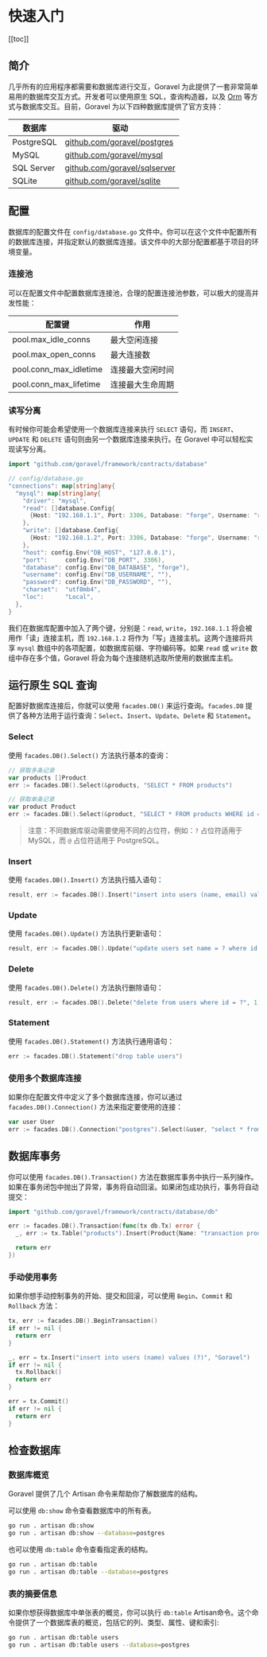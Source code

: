 # 快速入门

[[toc]]

## 简介

几乎所有的应用程序都需要和数据库进行交互，Goravel 为此提供了一套非常简单易用的数据库交互方式。开发者可以使用原生 SQL，查询构造器，以及 [Orm](../orm/getting-started) 等方式与数据库交互。目前，Goravel 为以下四种数据库提供了官方支持：

| 数据库 | 驱动 |
| --- | --- |
| PostgreSQL | [github.com/goravel/postgres](https://github.com/goravel/postgres) |
| MySQL | [github.com/goravel/mysql](https://github.com/goravel/mysql) |
| SQL Server | [github.com/goravel/sqlserver](https://github.com/goravel/sqlserver) |
| SQLite | [github.com/goravel/sqlite](https://github.com/goravel/sqlite) |

## 配置

数据库的配置文件在 `config/database.go` 文件中。你可以在这个文件中配置所有的数据库连接，并指定默认的数据库连接。该文件中的大部分配置都基于项目的环境变量。

### 连接池

可以在配置文件中配置数据库连接池，合理的配置连接池参数，可以极大的提高并发性能：

| 配置键        | 作用           |
| -----------  | -------------- |
| pool.max_idle_conns         | 最大空闲连接    |
| pool.max_open_conns     | 最大连接数 |
| pool.conn_max_idletime     | 连接最大空闲时间 |
| pool.conn_max_lifetime     | 连接最大生命周期 |

### 读写分离

有时候你可能会希望使用一个数据库连接来执行 `SELECT` 语句，而 `INSERT`、`UPDATE` 和 `DELETE` 语句则由另一个数据库连接来执行。在 Goravel 中可以轻松实现读写分离。

```go
import "github.com/goravel/framework/contracts/database"

// config/database.go
"connections": map[string]any{
  "mysql": map[string]any{
    "driver": "mysql",
    "read": []database.Config{
      {Host: "192.168.1.1", Port: 3306, Database: "forge", Username: "root", Password: "123123"},
    },
    "write": []database.Config{
      {Host: "192.168.1.2", Port: 3306, Database: "forge", Username: "root", Password: "123123"},
    },
    "host": config.Env("DB_HOST", "127.0.0.1"),
    "port":     config.Env("DB_PORT", 3306),
    "database": config.Env("DB_DATABASE", "forge"),
    "username": config.Env("DB_USERNAME", ""),
    "password": config.Env("DB_PASSWORD", ""),
    "charset":  "utf8mb4",
    "loc":      "Local",
  },
}
```

我们在数据库配置中加入了两个键，分别是：`read`, `write`，`192.168.1.1` 将会被用作「读」连接主机，而 `192.168.1.2` 将作为「写」连接主机。这两个连接将共享 `mysql` 数组中的各项配置，如数据库前缀、字符编码等。如果 `read` 或 `write` 数组中存在多个值，Goravel 将会为每个连接随机选取所使用的数据库主机。

## 运行原生 SQL 查询

配置好数据库连接后，你就可以使用 `facades.DB()` 来运行查询。`facades.DB` 提供了各种方法用于运行查询：`Select`、`Insert`、`Update`、`Delete` 和 `Statement`。

### Select

使用 `facades.DB().Select()` 方法执行基本的查询：

```go
// 获取多条记录
var products []Product
err := facades.DB().Select(&products, "SELECT * FROM products")

// 获取单条记录
var product Product
err := facades.DB().Select(&product, "SELECT * FROM products WHERE id = ?", 1)
```

> 注意：不同数据库驱动需要使用不同的占位符，例如：`?` 占位符适用于 MySQL，而 `@` 占位符适用于 PostgreSQL。

### Insert

使用 `facades.DB().Insert()` 方法执行插入语句：

```go
result, err := facades.DB().Insert("insert into users (name, email) values (?, ?)", "Goravel", "goravel@example.com")
```

### Update

使用 `facades.DB().Update()` 方法执行更新语句：

```go
result, err := facades.DB().Update("update users set name = ? where id = ?", "Goravel", 1)
```

### Delete

使用 `facades.DB().Delete()` 方法执行删除语句：

```go
result, err := facades.DB().Delete("delete from users where id = ?", 1)
```

### Statement

使用 `facades.DB().Statement()` 方法执行通用语句：

```go
err := facades.DB().Statement("drop table users")
```

### 使用多个数据库连接

如果你在配置文件中定义了多个数据库连接，你可以通过 `facades.DB().Connection()` 方法来指定要使用的连接：

```go
var user User
err := facades.DB().Connection("postgres").Select(&user, "select * from users where id = ?", 1)
```

## 数据库事务

你可以使用 `facades.DB().Transaction()` 方法在数据库事务中执行一系列操作。如果在事务闭包中抛出了异常，事务将自动回滚。如果闭包成功执行，事务将自动提交：

```go
import "github.com/goravel/framework/contracts/database/db"

err := facades.DB().Transaction(func(tx db.Tx) error {
  _, err := tx.Table("products").Insert(Product{Name: "transaction product1"})

  return err
})
```

### 手动使用事务

如果你想手动控制事务的开始、提交和回滚，可以使用 `Begin`、`Commit` 和 `Rollback` 方法：

```go
tx, err := facades.DB().BeginTransaction()
if err != nil {
  return err
}

_, err = tx.Insert("insert into users (name) values (?)", "Goravel")
if err != nil {
  tx.Rollback()
  return err
}

err = tx.Commit()
if err != nil {
  return err
}
```

## 检查数据库

### 数据库概览

Goravel 提供了几个 Artisan 命令来帮助你了解数据库的结构。

可以使用 `db:show` 命令查看数据库中的所有表。

```bash
go run . artisan db:show
go run . artisan db:show --database=postgres
```

也可以使用 `db:table` 命令查看指定表的结构。

```bash
go run . artisan db:table
go run . artisan db:table --database=postgres
```

### 表的摘要信息

如果你想获得数据库中单张表的概览，你可以执行 `db:table` Artisan命令。这个命令提供了一个数据库表的概览，包括它的列、类型、属性、键和索引:

```bash
go run . artisan db:table users
go run . artisan db:table users --database=postgres
```
